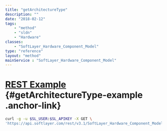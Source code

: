 ```yaml
---
title: "getArchitectureType"
description: ""
date: "2018-02-12"
tags:
    - "method"
    - "sldn"
    - "Hardware"
classes:
    - "SoftLayer_Hardware_Component_Model"
type: "reference"
layout: "method"
mainService : "SoftLayer_Hardware_Component_Model"
---
```


# [REST Example](#getArchitectureType-example) <a href="/article/rest/"><i class="fas fa-question"></i></a> {#getArchitectureType-example .anchor-link} 
```bash
curl -g -u $SL_USER:$SL_APIKEY -X GET \
'https://api.softlayer.com/rest/v3.1/SoftLayer_Hardware_Component_Model/{SoftLayer_Hardware_Component_ModelID}/getArchitectureType'
```
